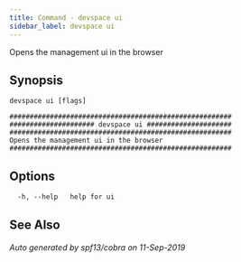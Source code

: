 ```yaml
---
title: Command - devspace ui
sidebar_label: devspace ui
---
```



Opens the management ui in the browser

## Synopsis


```
devspace ui [flags]
```

```
#######################################################
##################### devspace ui #####################
#######################################################
Opens the management ui in the browser
#######################################################
```
## Options

```
  -h, --help   help for ui
```

## See Also

###### Auto generated by spf13/cobra on 11-Sep-2019
